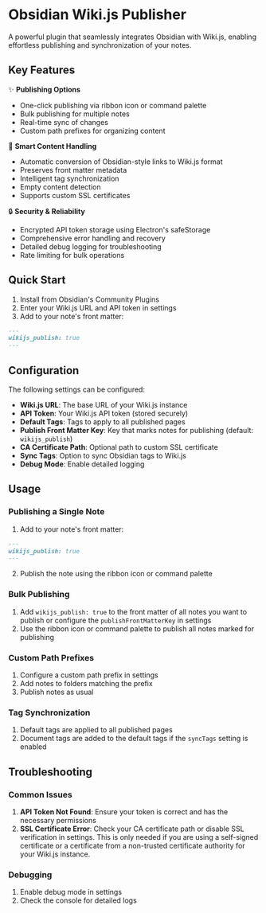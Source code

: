 # Obsidian Wiki.js Publisher

A powerful plugin that seamlessly integrates Obsidian with Wiki.js, enabling effortless publishing and synchronization of your notes.

## Key Features

✨ **Publishing Options**
- One-click publishing via ribbon icon or command palette
- Bulk publishing for multiple notes
- Real-time sync of changes
- Custom path prefixes for organizing content

🔄 **Smart Content Handling**
- Automatic conversion of Obsidian-style links to Wiki.js format
- Preserves front matter metadata
- Intelligent tag synchronization
- Empty content detection
- Supports custom SSL certificates

🔒 **Security & Reliability**
- Encrypted API token storage using Electron's safeStorage
- Comprehensive error handling and recovery
- Detailed debug logging for troubleshooting
- Rate limiting for bulk operations

## Quick Start

1. Install from Obsidian's Community Plugins
2. Enter your Wiki.js URL and API token in settings
3. Add to your note's front matter:

```markdown
---
wikijs_publish: true
---
``` 

## Configuration

The following settings can be configured:

- **Wiki.js URL**: The base URL of your Wiki.js instance  
- **API Token**: Your Wiki.js API token (stored securely)
- **Default Tags**: Tags to apply to all published pages
- **Publish Front Matter Key**: Key that marks notes for publishing (default: `wikijs_publish`)
- **CA Certificate Path**: Optional path to custom SSL certificate
- **Sync Tags**: Option to sync Obsidian tags to Wiki.js
- **Debug Mode**: Enable detailed logging

## Usage

### Publishing a Single Note

1. Add to your note's front matter:

```markdown
---
wikijs_publish: true
---
```

2. Publish the note using the ribbon icon or command palette

### Bulk Publishing

1. Add `wikijs_publish: true` to the front matter of all notes you want to publish or configure the `publishFrontMatterKey` in settings
2. Use the ribbon icon or command palette to publish all notes marked for publishing

### Custom Path Prefixes

1. Configure a custom path prefix in settings
2. Add notes to folders matching the prefix
3. Publish notes as usual

### Tag Synchronization

1. Default tags are applied to all published pages
2. Document tags are added to the default tags if the `syncTags` setting is enabled

## Troubleshooting

### Common Issues

1. **API Token Not Found**: Ensure your token is correct and has the necessary permissions
2. **SSL Certificate Error**: Check your CA certificate path or disable SSL verification in settings. This is only needed if you are using a self-signed certificate or a certificate from a non-trusted certificate authority for your Wiki.js instance.

### Debugging

1. Enable debug mode in settings
2. Check the console for detailed logs